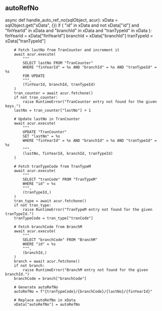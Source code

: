 ## autoRefNo

async def handle_auto_ref_no(sqlObject, acur):
    xData = sqlObject.get("xData", {})
    if (
        "id" in xData and not xData["id"] and
        "finYearId" in xData and
        "branchId" in xData and
        "tranTypeId" in xData
    ):
        finYearId = xData["finYearId"]
        branchId = xData["branchId"]
        tranTypeId = xData["tranTypeId"]

        # Fetch lastNo from TranCounter and increment it
        await acur.execute(
            """
            SELECT lastNo FROM "TranCounter"
            WHERE "finYearId" = %s AND "branchId" = %s AND "tranTypeId" = %s
            FOR UPDATE
            """,
            (finYearId, branchId, tranTypeId)
        )
        tran_counter = await acur.fetchone()
        if not tran_counter:
            raise RuntimeError("TranCounter entry not found for the given keys.")
        lastNo = tran_counter["lastNo"] + 1

        # Update lastNo in TranCounter
        await acur.execute(
            """
            UPDATE "TranCounter"
            SET "lastNo" = %s
            WHERE "finYearId" = %s AND "branchId" = %s AND "tranTypeId" = %s
            """,
            (lastNo, finYearId, branchId, tranTypeId)
        )

        # Fetch tranTypeCode from TranTypeM
        await acur.execute(
            """
            SELECT "tranCode" FROM "TranTypeM"
            WHERE "id" = %s
            """,
            (tranTypeId,)
        )
        tran_type = await acur.fetchone()
        if not tran_type:
            raise RuntimeError("TranTypeM entry not found for the given tranTypeId.")
        tranTypeCode = tran_type["tranCode"]

        # Fetch branchCode from BranchM
        await acur.execute(
            """
            SELECT "branchCode" FROM "BranchM"
            WHERE "id" = %s
            """,
            (branchId,)
        )
        branch = await acur.fetchone()
        if not branch:
            raise RuntimeError("BranchM entry not found for the given branchId.")
        branchCode = branch["branchCode"]

        # Generate autoRefNo
        autoRefNo = f"{tranTypeCode}/{branchCode}/{lastNo}/{finYearId}"

        # Replace autoRefNo in xData
        xData["autoRefNo"] = autoRefNo
